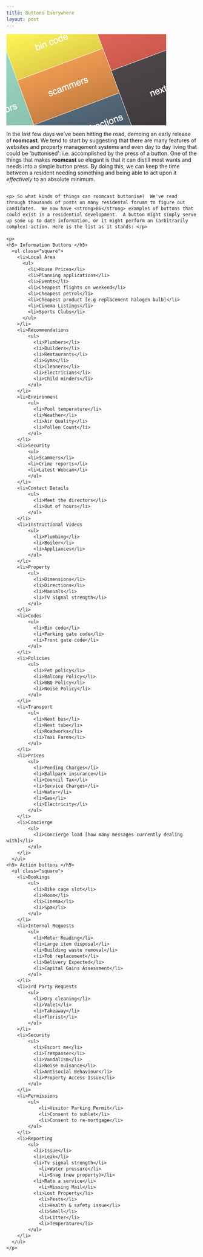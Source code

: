 ```yaml
---
title: Buttons Everywhere
layout: post
---
```

<div class="row">
  <div class="large-4 columns">
    <img src="/assets/img/buttons.png"/>
  </div>
  <div class="large-6 columns">
    <p>In the last few days we've been hitting the road, demoing an early release of <strong>roomcast</strong>.  We tend to start by suggesting that there are many features of websites and property management systems and even day to day living that could be 'buttonised': i.e. accomplished by the press of a button.  One of the things that makes <strong> roomcast </strong> so elegant is that it can distill most wants and needs into a simple button press.  By doing this, we can keep the time between a resident needing something and being able to act upon it <i>effectively</i> to an absolute minimum. </p>
  </div>
<div>

<div class="row">
  <div class="large-10 columns">

    <p> So what kinds of things can roomcast buttonise?  We've read through thousands of posts on many residental forums to figure out candidates.  We now have <strong>86</strong> examples of buttons that could exist in a residential development.  A button might simply serve up some up to date information, or it might perform an (arbitrarily complex) action. Here is the list as it stands: </p>

    <p>
    <h5> Information Buttons </h5>
      <ul class="square">
        <li>Local Area
          <ul>
            <li>House Prices</li>
            <li>Planning applications</li>
            <li>Events</li>
            <li>Cheapest flights on weekend</li>
            <li>Cheapest petrol</li>
            <li>Cheapest product [e.g replacement halogen bulb]</li>
            <li>Cinema Listings</li>
            <li>Sports Clubs</li>
          </ul>
        </li>
        <li>Recommendations
            <ul>
              <li>Plumbers</li>
              <li>Builders</li>
              <li>Restaurants</li>
              <li>Gyms</li>
              <li>Cleaners</li>
              <li>Electricians</li>
              <li>Child minders</li>
            </ul>
        </li>
        <li>Environment
            <ul>
              <li>Pool temperature</li>
              <li>Weather</li>
              <li>Air Quality</li>
              <li>Pollen Count</li>
            </ul>
        </li>
        <li>Security
            <ul>
            <li>Scammers</li>
            <li>Crime reports</li>
            <li>Latest Webcam</li>
            </ul>
        </li>
        <li>Contact Details
            <ul>
              <li>Meet the directors</li>
              <li>Out of hours</li>
            </ul>
        </li>
        <li>Instructional Videos
            <ul>
              <li>Plumbing</li>
              <li>Boiler</li>
              <li>Appliances</li>
            </ul>
        </li>
        <li>Property
            <ul>
              <li>Dimensions</li>
              <li>Directions</li>
              <li>Manuals</li>
              <li>TV Signal strength</li>
            </ul>
        </li>
        <li>Codes
            <ul>
              <li>Bin code</li>
              <li>Parking gate code</li>
              <li>Front gate code</li>
            </ul>
        </li>
        <li>Policies
            <ul>
              <li>Pet policy</li>
              <li>Balcony Policy</li>
              <li>BBQ Policy</li>
              <li>Noise Policy</li>
            </ul>
        </li>
        <li>Transport
            <ul>  
              <li>Next bus</li>
              <li>Next tube</li>
              <li>Roadworks</li>
              <li>Taxi Fares</li>
            </ul>
        </li>
        <li>Prices
            <ul>
              <li>Pending Charges</li>
              <li>Ballpark insurance</li>
              <li>Council Tax</li>
              <li>Service Charges</li>
              <li>Water</li>
              <li>Gas</li>
              <li>Electricity</li>
            </ul>
        </li>
        <li>Concierge
            <ul>
              <li>Concierge load [how many messages currently dealing with]</li>
            </ul>
        </li>
      </ul>
    <h5> Action buttons </h5>
      <ul class="square">
        <li>Bookings
            <ul>
              <li>Bike cage slot</li>
              <li>Room</li>
              <li>Cinema</li>
              <li>Spa</li>
            </ul>
        </li>
        <li>Internal Requests
            <ul>
              <li>Meter Reading</li>
              <li>Large item disposal</li>
              <li>Building waste removal</li>
              <li>Fob replacement</li>
              <li>Delivery Expected</li>
              <li>Capital Gains Assessment</li>
            </ul>
        </li>
        <li>3rd Party Requests
            <ul>
              <li>Dry cleaning</li>
              <li>Valet</li>
              <li>Takeaway</li>
              <li>Florist</li>
            </ul>
        </li>
        <li>Security
            <ul>
              <li>Escort me</li>
              <li>Trespasser</li>
              <li>Vandalism</li>
              <li>Noise nuisance</li>
              <li>Antisocial Behaviour</li>
              <li>Property Access Issue</li>
            </ul>
        </li>
        <li>Permissions
            <ul>
                <li>Visitor Parking Permit</li>
                <li>Consent to sublet</li>
                <li>Consent to re-mortgage</li>
            </ul>
        </li>
        <li>Reporting
            <ul>
              <li>Issue</li>
              <li>Leak</li>
              <li>Tv signal strength</li>
            	<li>Water pressure</li>
            	<li>Snag (new property)</li>
              <li>Rate a service</li>
            	<li>Missing Mail</li>
              <li>Lost Property</li>
            	<li>Pests</li>
            	<li>Health & safety issue</li>
            	<li>Smell</li>
            	<li>Litter</li>
            	<li>Temperature</li>
            </ul>
        </li>
      </ul>
    </p>
  </div>
</div>
